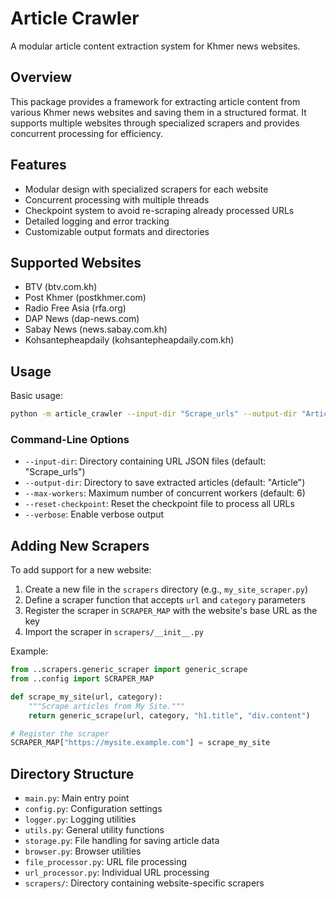 # Article Crawler

A modular article content extraction system for Khmer news websites.

## Overview

This package provides a framework for extracting article content from various Khmer news websites and saving them in a structured format. It supports multiple websites through specialized scrapers and provides concurrent processing for efficiency.

## Features

- Modular design with specialized scrapers for each website
- Concurrent processing with multiple threads
- Checkpoint system to avoid re-scraping already processed URLs
- Detailed logging and error tracking
- Customizable output formats and directories

## Supported Websites

- BTV (btv.com.kh)
- Post Khmer (postkhmer.com)
- Radio Free Asia (rfa.org)
- DAP News (dap-news.com)
- Sabay News (news.sabay.com.kh)
- Kohsantepheapdaily (kohsantepheapdaily.com.kh)

## Usage

Basic usage:

```bash
python -m article_crawler --input-dir "Scrape_urls" --output-dir "Articles"
```

### Command-Line Options

- `--input-dir`: Directory containing URL JSON files (default: "Scrape_urls")
- `--output-dir`: Directory to save extracted articles (default: "Article")
- `--max-workers`: Maximum number of concurrent workers (default: 6)
- `--reset-checkpoint`: Reset the checkpoint file to process all URLs
- `--verbose`: Enable verbose output

## Adding New Scrapers

To add support for a new website:

1. Create a new file in the `scrapers` directory (e.g., `my_site_scraper.py`)
2. Define a scraper function that accepts `url` and `category` parameters
3. Register the scraper in `SCRAPER_MAP` with the website's base URL as the key
4. Import the scraper in `scrapers/__init__.py`

Example:

```python
from ..scrapers.generic_scraper import generic_scrape
from ..config import SCRAPER_MAP

def scrape_my_site(url, category):
    """Scrape articles from My Site."""
    return generic_scrape(url, category, "h1.title", "div.content")

# Register the scraper
SCRAPER_MAP["https://mysite.example.com"] = scrape_my_site
```

## Directory Structure

- `main.py`: Main entry point
- `config.py`: Configuration settings
- `logger.py`: Logging utilities
- `utils.py`: General utility functions
- `storage.py`: File handling for saving article data
- `browser.py`: Browser utilities
- `file_processor.py`: URL file processing
- `url_processor.py`: Individual URL processing
- `scrapers/`: Directory containing website-specific scrapers
